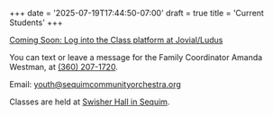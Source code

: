 +++
date = '2025-07-19T17:44:50-07:00'
draft = true
title = 'Current Students'
+++

[Coming Soon: Log into the Class platform at Jovial/Ludus]()

You can text or leave a message for the Family Coordinator
Amanda Westman, at [(360) 207-1720](tel:+1-360-207-1720). 

Email: youth@sequimcommunityorchestra.org

Classes are held at [Swisher Hall in Sequim](https://www.google.com/maps/search/?api=1&query=506%20N%20Blake%20Ave,%20Sequim,%20WA%2098382).
